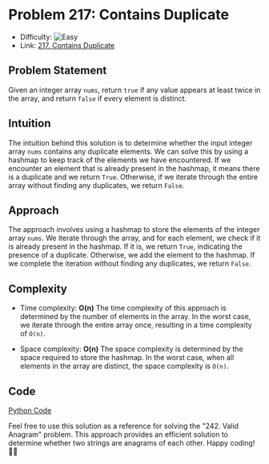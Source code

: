 # Problem 217: Contains Duplicate

- Difficulty: ![Easy](https://img.shields.io/badge/Easy-3fca7d)
- Link: [217. Contains Duplicate](https://leetcode.com/problems/contains-duplicate/)

## Problem Statement

Given an integer array `nums`, return `true` if any value appears at least twice in the array, and return `false` if every element is distinct.

## Intuition

The intuition behind this solution is to determine whether the input integer array `nums` contains any duplicate elements. We can solve this by using a hashmap to keep track of the elements we have encountered. If we encounter an element that is already present in the hashmap, it means there is a duplicate and we return `True`. Otherwise, if we iterate through the entire array without finding any duplicates, we return `False`.

## Approach

The approach involves using a hashmap to store the elements of the integer array `nums`. We iterate through the array, and for each element, we check if it is already present in the hashmap. If it is, we return `True`, indicating the presence of a duplicate. Otherwise, we add the element to the hashmap. If we complete the iteration without finding any duplicates, we return `False`.

## Complexity

- Time complexity: **O(n)**
  The time complexity of this approach is determined by the number of elements in the array. In the worst case, we iterate through the entire array once, resulting in a time complexity of `O(n)`.

- Space complexity: **O(n)**
  The space complexity is determined by the space required to store the hashmap. In the worst case, when all elements in the array are distinct, the space complexity is `O(n)`.

## Code
[Python Code](217.%20Contains%20Duplicate.py)

Feel free to use this solution as a reference for solving the "242. Valid Anagram" problem. This approach provides an efficient solution to determine whether two strings are anagrams of each other. Happy coding! 🚀🔥
